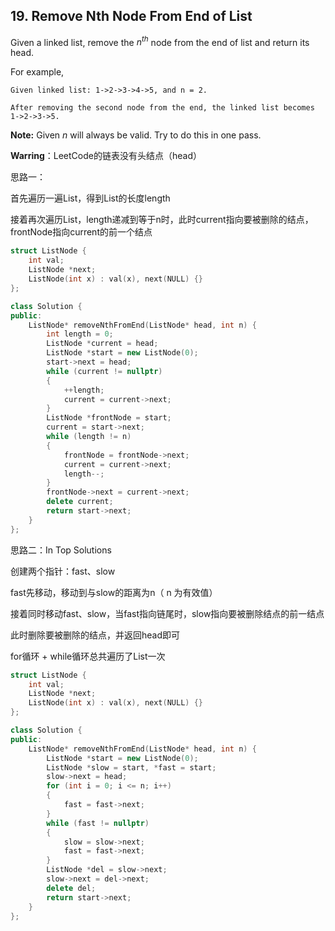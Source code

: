 ## 19. Remove Nth Node From End of List

Given a linked list, remove the $n^{th}$ node from the end of list and return its head.

For example,

```
Given linked list: 1->2->3->4->5, and n = 2.

After removing the second node from the end, the linked list becomes 1->2->3->5.
```

**Note:**
Given *n* will always be valid.
Try to do this in one pass.

**Warring**：LeetCode的链表没有头结点（head）

思路一：

首先遍历一遍List，得到List的长度length

接着再次遍历List，length递减到等于n时，此时current指向要被删除的结点，frontNode指向current的前一个结点

```c++
struct ListNode {
    int val;
    ListNode *next;
    ListNode(int x) : val(x), next(NULL) {}
};

class Solution {
public:
	ListNode* removeNthFromEnd(ListNode* head, int n) {
		int length = 0;
		ListNode *current = head;
		ListNode *start = new ListNode(0);
		start->next = head;
		while (current != nullptr)
		{
			++length;
			current = current->next;
		}
		ListNode *frontNode = start;
		current = start->next;
		while (length != n)
		{
			frontNode = frontNode->next;
			current = current->next;
			length--;
		}
		frontNode->next = current->next;
		delete current;
		return start->next;
	}
};
```
思路二：In Top Solutions

创建两个指针：fast、slow

fast先移动，移动到与slow的距离为n（ n 为有效值）

接着同时移动fast、slow，当fast指向链尾时，slow指向要被删除结点的前一结点

此时删除要被删除的结点，并返回head即可

for循环 + while循环总共遍历了List一次

```c++
struct ListNode {
    int val;
    ListNode *next;
    ListNode(int x) : val(x), next(NULL) {}
};

class Solution {
public:
	ListNode* removeNthFromEnd(ListNode* head, int n) {
		ListNode *start = new ListNode(0);
		ListNode *slow = start, *fast = start;
		slow->next = head;
		for (int i = 0; i <= n; i++)
		{
			fast = fast->next;
		}
		while (fast != nullptr)
		{
			slow = slow->next;
			fast = fast->next;
		}
		ListNode *del = slow->next;
		slow->next = del->next;
		delete del;
		return start->next;
	}
};
```